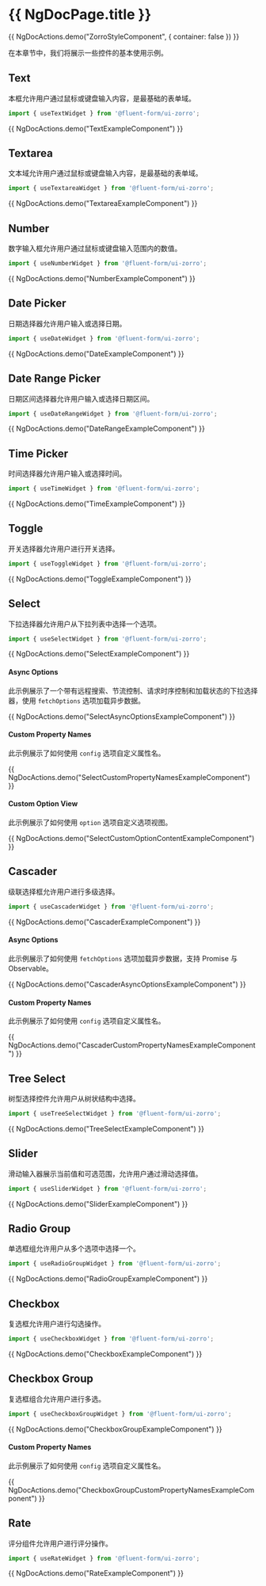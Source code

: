 # {{ NgDocPage.title }}

{{ NgDocActions.demo("ZorroStyleComponent", { container: false }) }}

在本章节中，我们将展示一些控件的基本使用示例。

## Text

本框允许用户通过鼠标或键盘输入内容，是最基础的表单域。

```ts
import { useTextWidget } from '@fluent-form/ui-zorro';
```

{{ NgDocActions.demo("TextExampleComponent") }}

## Textarea

文本域允许用户通过鼠标或键盘输入内容，是最基础的表单域。

```ts
import { useTextareaWidget } from '@fluent-form/ui-zorro';
```

{{ NgDocActions.demo("TextareaExampleComponent") }}

## Number

数字输入框允许用户通过鼠标或键盘输入范围内的数值。

```ts
import { useNumberWidget } from '@fluent-form/ui-zorro';
```

{{ NgDocActions.demo("NumberExampleComponent") }}

## Date Picker

日期选择器允许用户输入或选择日期。

```ts
import { useDateWidget } from '@fluent-form/ui-zorro';
```

{{ NgDocActions.demo("DateExampleComponent") }}

## Date Range Picker

日期区间选择器允许用户输入或选择日期区间。

```ts
import { useDateRangeWidget } from '@fluent-form/ui-zorro';
```

{{ NgDocActions.demo("DateRangeExampleComponent") }}

## Time Picker

时间选择器允许用户输入或选择时间。

```ts
import { useTimeWidget } from '@fluent-form/ui-zorro';
```

{{ NgDocActions.demo("TimeExampleComponent") }}

## Toggle

开关选择器允许用户进行开关选择。

```ts
import { useToggleWidget } from '@fluent-form/ui-zorro';
```

{{ NgDocActions.demo("ToggleExampleComponent") }}

## Select

下拉选择器允许用户从下拉列表中选择一个选项。

```ts
import { useSelectWidget } from '@fluent-form/ui-zorro';
```

{{ NgDocActions.demo("SelectExampleComponent") }}

#### Async Options

此示例展示了一个带有远程搜索、节流控制、请求时序控制和加载状态的下拉选择器，使用 `fetchOptions` 选项加载异步数据。

{{ NgDocActions.demo("SelectAsyncOptionsExampleComponent") }}

#### Custom Property Names

此示例展示了如何使用 `config` 选项自定义属性名。

{{ NgDocActions.demo("SelectCustomPropertyNamesExampleComponent") }}

#### Custom Option View

此示例展示了如何使用 `option` 选项自定义选项视图。

{{ NgDocActions.demo("SelectCustomOptionContentExampleComponent") }}

## Cascader

级联选择框允许用户进行多级选择。

```ts
import { useCascaderWidget } from '@fluent-form/ui-zorro';
```

{{ NgDocActions.demo("CascaderExampleComponent") }}

#### Async Options

此示例展示了如何使用 `fetchOptions` 选项加载异步数据，支持 Promise 与 Observable。

{{ NgDocActions.demo("CascaderAsyncOptionsExampleComponent") }}

#### Custom Property Names

此示例展示了如何使用 `config` 选项自定义属性名。

{{ NgDocActions.demo("CascaderCustomPropertyNamesExampleComponent") }}

## Tree Select

树型选择控件允许用户从树状结构中选择。

```ts
import { useTreeSelectWidget } from '@fluent-form/ui-zorro';
```

{{ NgDocActions.demo("TreeSelectExampleComponent") }}

## Slider

滑动输入器展示当前值和可选范围，允许用户通过滑动选择值。

```ts
import { useSliderWidget } from '@fluent-form/ui-zorro';
```

{{ NgDocActions.demo("SliderExampleComponent") }}

## Radio Group

单选框组允许用户从多个选项中选择一个。

```ts
import { useRadioGroupWidget } from '@fluent-form/ui-zorro';
```

{{ NgDocActions.demo("RadioGroupExampleComponent") }}

## Checkbox

复选框允许用户进行勾选操作。

```ts
import { useCheckboxWidget } from '@fluent-form/ui-zorro';
```

{{ NgDocActions.demo("CheckboxExampleComponent") }}

## Checkbox Group

复选框组合允许用户进行多选。

```ts
import { useCheckboxGroupWidget } from '@fluent-form/ui-zorro';
```

{{ NgDocActions.demo("CheckboxGroupExampleComponent") }}

#### Custom Property Names

此示例展示了如何使用 `config` 选项自定义属性名。

{{ NgDocActions.demo("CheckboxGroupCustomPropertyNamesExampleComponent") }}

## Rate

评分组件允许用户进行评分操作。

```ts
import { useRateWidget } from '@fluent-form/ui-zorro';
```

{{ NgDocActions.demo("RateExampleComponent") }}
